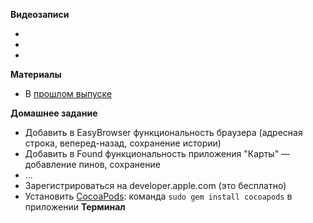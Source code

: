 **Видеозаписи**

- []()
- []()
- []()

**Материалы**

- В [прошлом выпуске](https://github.com/m4rr/MosCoding/issues/7)

**Домашнее задание**

- Добавить в EasyBrowser функциональность браузера (адресная строка, веперед-назад, сохранение истории)
- Добавить в Found функциональность приложения "Карты" — добавление пинов, сохранение
- ...
- Зарегистрироваться на developer.apple.com (это бесплатно)
- Установить [CocoaPods](https://cocoapods.org): команда `sudo gem install cocoapods` в приложении **Терминал**
